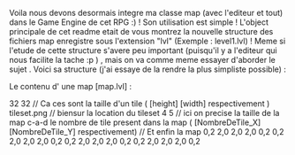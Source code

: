 Voila nous devons desormais integre ma classe map (avec l'editeur et tout) dans le Game Engine de cet RPG :) ! Son utilisation est simple ! L'object principale de cet readme etait de vous montrez la nouvelle structure des fichiers map enregistre sous l'extension "lvl" (Exemple : level1.lvl) ! Meme si l'etude de cette structure s'avere peu important (puisqu'il y a l'editeur qui nous facilite la tache :p ) , mais on va comme meme essayer d'aborder le sujet . Voici sa structure (j'ai essaye de la rendre la plus simpliste possible) :

Le contenu d' une map [map.lvl] :

32 32 // Ca ces sont la taille d'un tile ( [height] [width] respectivement )
tileset.png // biensur la location du tileset
4 5 // ici on precise la taille de la map c-a-d le nombre de tile present dans la map ( [NombreDeTile_X] [NombreDeTile_Y] respectivement)
// Et enfin la map
0,2 2,0 2,0 2,0 0,2
0,2 2,0 2,0 2,0 0,2
0,2 2,0 2,0 2,0 0,2
0,2 2,0 2,0 2,0 0,2
